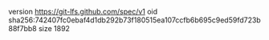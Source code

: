 version https://git-lfs.github.com/spec/v1
oid sha256:742407fc0ebaf4d1db292b73f180515ea107ccfb6b695c9ed59fd723b88f7bb8
size 1892
